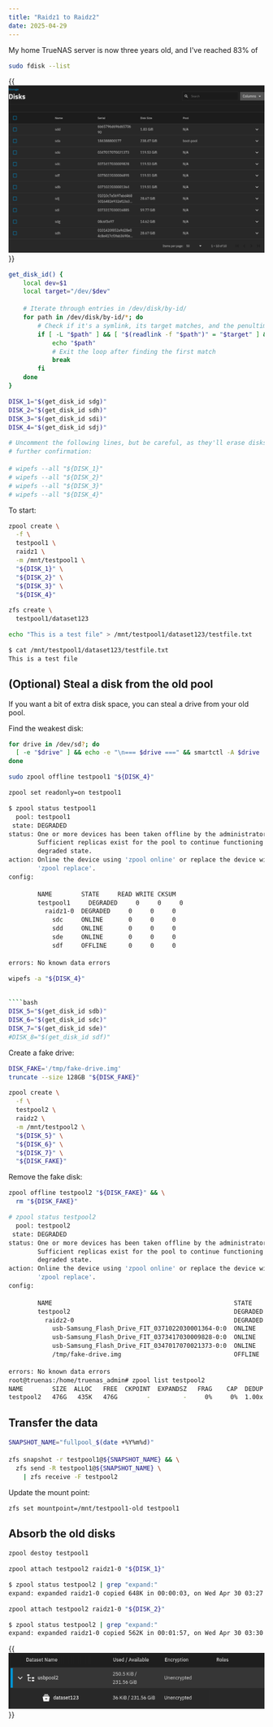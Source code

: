 ```yaml
---
title: "Raidz1 to Raidz2"
date: 2025-04-29
---
```


My home TrueNAS server is now three years old, and I've reached 83% of

```bash
sudo fdisk --list
```

{{<img src="truenas-disks.webp">}}

```bash
get_disk_id() {
    local dev=$1
    local target="/dev/$dev"

    # Iterate through entries in /dev/disk/by-id/
    for path in /dev/disk/by-id/*; do
        # Check if it's a symlink, its target matches, and the penultimate char is ':'
        if [ -L "$path" ] && [ "$(readlink -f "$path")" = "$target" ] && [[ "${path: -2:1}" == ":" ]]; then
            echo "$path"
            # Exit the loop after finding the first match
            break
        fi
    done
}
```

```bash
DISK_1="$(get_disk_id sdg)"
DISK_2="$(get_disk_id sdh)"
DISK_3="$(get_disk_id sdi)"
DISK_4="$(get_disk_id sdj)"
```

```bash
# Uncomment the following lines, but be careful, as they'll erase disks with no
# further confirmation:

# wipefs --all "${DISK_1}"
# wipefs --all "${DISK_2}"
# wipefs --all "${DISK_3}"
# wipefs --all "${DISK_4}"
```

To start:

```bash
zpool create \
  -f \
  testpool1 \
  raidz1 \
  -m /mnt/testpool1 \
  "${DISK_1}" \
  "${DISK_2}" \
  "${DISK_3}" \
  "${DISK_4}"
```

```bash
zfs create \
  testpool1/dataset123
```

```bash
echo "This is a test file" > /mnt/testpool1/dataset123/testfile.txt
```

```bash
$ cat /mnt/testpool1/dataset123/testfile.txt
This is a test file
```

## (Optional) Steal a disk from the old pool

If you want a bit of extra disk space, you can steal a drive from your old pool.

Find the weakest disk:

```bash
for drive in /dev/sd?; do
  [ -e "$drive" ] && echo -e "\n=== $drive ===" && smartctl -A $drive | grep -E '(Power_On_Hours|Wear_Leveling|Media_Wearout|Reallocated_Sector)'
done
```

```bash
sudo zpool offline testpool1 "${DISK_4}"
```

```bash
zpool set readonly=on testpool1
```

```bash
$ zpool status testpool1
  pool: testpool1
 state: DEGRADED
status: One or more devices has been taken offline by the administrator.
        Sufficient replicas exist for the pool to continue functioning in a
        degraded state.
action: Online the device using 'zpool online' or replace the device with
        'zpool replace'.
config:

        NAME        STATE     READ WRITE CKSUM
        testpool1     DEGRADED     0     0     0
          raidz1-0  DEGRADED     0     0     0
            sdc     ONLINE       0     0     0
            sdd     ONLINE       0     0     0
            sde     ONLINE       0     0     0
            sdf     OFFLINE      0     0     0

errors: No known data errors
```

```bash
wipefs -a "${DISK_4}"
```

`````bash

````bash
DISK_5="$(get_disk_id sdb)"
DISK_6="$(get_disk_id sdc)"
DISK_7="$(get_disk_id sde)"
#DISK_8="$(get_disk_id sdf)"
`````

Create a fake drive:

```bash
DISK_FAKE='/tmp/fake-drive.img'
truncate --size 128GB "${DISK_FAKE}"

```

```bash
zpool create \
  -f \
  testpool2 \
  raidz2 \
  -m /mnt/testpool2 \
  "${DISK_5}" \
  "${DISK_6}" \
  "${DISK_7}" \
  "${DISK_FAKE}"
```

Remove the fake disk:

```bash
zpool offline testpool2 "${DISK_FAKE}" && \
  rm "${DISK_FAKE}"
```

```bash
# zpool status testpool2
  pool: testpool2
 state: DEGRADED
status: One or more devices has been taken offline by the administrator.
        Sufficient replicas exist for the pool to continue functioning in a
        degraded state.
action: Online the device using 'zpool online' or replace the device with
        'zpool replace'.
config:

        NAME                                                  STATE     READ WRITE CKSUM
        testpool2                                             DEGRADED     0     0     0
          raidz2-0                                            DEGRADED     0     0     0
            usb-Samsung_Flash_Drive_FIT_0371022030001364-0:0  ONLINE       0     0     0
            usb-Samsung_Flash_Drive_FIT_0373417030009828-0:0  ONLINE       0     0     0
            usb-Samsung_Flash_Drive_FIT_0347017070021373-0:0  ONLINE       0     0     0
            /tmp/fake-drive.img                               OFFLINE      0     0     0

errors: No known data errors
root@truenas:/home/truenas_admin# zpool list testpool2
NAME        SIZE  ALLOC   FREE  CKPOINT  EXPANDSZ   FRAG    CAP  DEDUP    HEALTH  ALTROOT
testpool2   476G   435K   476G        -         -     0%     0%  1.00x  DEGRADED  -
```

## Transfer the data

```bash
SNAPSHOT_NAME="fullpool_$(date +%Y%m%d)"

zfs snapshot -r testpool1@${SNAPSHOT_NAME} && \
  zfs send -R testpool1@${SNAPSHOT_NAME} \
    | zfs receive -F testpool2
```

Update the mount point:

```bash
zfs set mountpoint=/mnt/testpool1-old testpool1
```

## Absorb the old disks

```bash
zpool destoy testpool1
```

```bash
zpool attach testpool2 raidz1-0 "${DISK_1}"
```

```bash
$ zpool status testpool2 | grep "expand:"
expand: expanded raidz1-0 copied 648K in 00:00:03, on Wed Apr 30 03:27:03 2025
```

```bash
zpool attach testpool2 raidz1-0 "${DISK_2}"
```

```bash
$ zpool status testpool2 | grep "expand:"
expand: expanded raidz1-0 copied 562K in 00:01:57, on Wed Apr 30 03:30:02 2025
```

{{<img src="finished-pool.webp">}}
